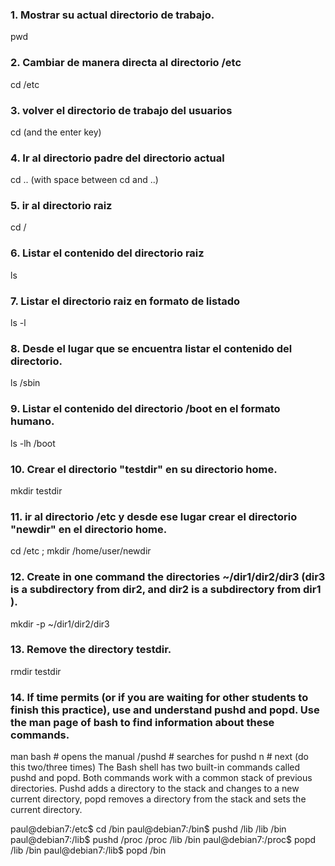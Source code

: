 ### 1. Mostrar su actual directorio de trabajo.
pwd

### 2. Cambiar de manera directa al directorio /etc
cd /etc

### 3. volver el directorio de trabajo del usuarios
cd (and the enter key)

### 4. Ir al directorio padre del directorio actual
cd .. (with space between cd and ..)

### 5. ir al directorio raiz
cd /

### 6. Listar el contenido del directorio raiz
ls

### 7. Listar el directorio raiz en formato de listado
ls -l

### 8. Desde el lugar que se encuentra listar el contenido del directorio.
ls /sbin

### 9. Listar el contenido del directorio /boot en el formato humano.
ls -lh /boot

### 10. Crear el directorio "testdir" en su directorio home.
mkdir testdir

### 11. ir al directorio /etc y desde ese lugar crear el directorio "newdir" en el directorio home.
cd /etc ; mkdir /home/user/newdir

### 12. Create in one command the directories ~/dir1/dir2/dir3 (dir3 is a subdirectory from dir2, and dir2 is a subdirectory from dir1 ).
mkdir -p ~/dir1/dir2/dir3

### 13. Remove the directory testdir.
rmdir testdir

### 14. If time permits (or if you are waiting for other students to finish this practice), use and understand pushd and popd. Use the man page of bash to find information about these commands.
man bash           # opens the manual
/pushd             # searches for pushd
n                  # next (do this two/three times)
The Bash shell has two built-in commands called pushd and popd. Both commands work with a common stack of previous directories. Pushd adds a directory to the stack and changes to a new current directory, popd removes a directory from the stack and sets the current directory.

paul@debian7:/etc$ cd /bin
paul@debian7:/bin$ pushd /lib
/lib /bin
paul@debian7:/lib$ pushd /proc
/proc /lib /bin
paul@debian7:/proc$ popd
/lib /bin
paul@debian7:/lib$ popd
/bin
